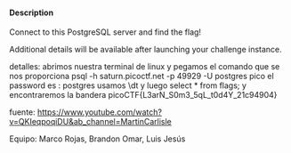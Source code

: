 #### Description

Connect to this PostgreSQL server and find the flag!

Additional details will be available after launching your challenge instance. 


detalles: abrimos nuestra terminal de linux y pegamos el comando que se nos proporciona 
psql -h saturn.picoctf.net -p 49929 -U postgres pico 
el password es : postgres 
usamos \dt  y luego select * from flags; y encontraremos la bandera 
picoCTF{L3arN_S0m3_5qL_t0d4Y_21c94904}

fuente: https://www.youtube.com/watch?v=QKIeqpoqiDU&ab_channel=MartinCarlisle 

Equipo: Marco Rojas, Brandon Omar, Luis Jesús 
